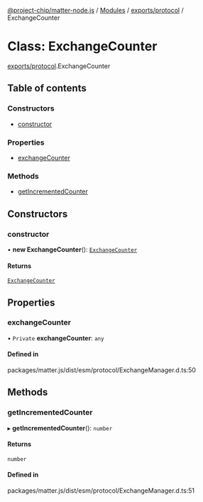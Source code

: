 [@project-chip/matter-node.js](../README.md) / [Modules](../modules.md) / [exports/protocol](../modules/exports_protocol.md) / ExchangeCounter

# Class: ExchangeCounter

[exports/protocol](../modules/exports_protocol.md).ExchangeCounter

## Table of contents

### Constructors

- [constructor](exports_protocol.ExchangeCounter.md#constructor)

### Properties

- [exchangeCounter](exports_protocol.ExchangeCounter.md#exchangecounter)

### Methods

- [getIncrementedCounter](exports_protocol.ExchangeCounter.md#getincrementedcounter)

## Constructors

### constructor

• **new ExchangeCounter**(): [`ExchangeCounter`](exports_protocol.ExchangeCounter.md)

#### Returns

[`ExchangeCounter`](exports_protocol.ExchangeCounter.md)

## Properties

### exchangeCounter

• `Private` **exchangeCounter**: `any`

#### Defined in

packages/matter.js/dist/esm/protocol/ExchangeManager.d.ts:50

## Methods

### getIncrementedCounter

▸ **getIncrementedCounter**(): `number`

#### Returns

`number`

#### Defined in

packages/matter.js/dist/esm/protocol/ExchangeManager.d.ts:51

